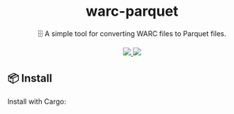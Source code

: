 <h1 align="center">
warc-parquet
</h1>

<p align="center">
🗄️ A simple tool for converting WARC files to Parquet files.
</p>

<div align="center">
<a href="https://crates.io/crates/warc-parquet">
<img src="https://img.shields.io/crates/v/warc-parquet.svg" />
</a>
<a href="https://docs.rs/warc-parquet">
<img src="https://docs.rs/warc-parquet/badge.svg" />
</a>
</div>

## 📦 Install

Install with Cargo:

```sh
```

